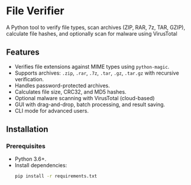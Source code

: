 # File Verifier

A Python tool to verify file types, scan archives (ZIP, RAR, 7z, TAR, GZIP), calculate file hashes, and optionally scan for malware using VirusTotal

## Features
- Verifies file extensions against MIME types using `python-magic`.
- Supports archives: `.zip`, `.rar`, `.7z`, `.tar`, `.gz`, `.tar.gz` with recursive verification.
- Handles password-protected archives.
- Calculates file size, CRC32, and MD5 hashes.
- Optional malware scanning with VirusTotal (cloud-based)
- GUI with drag-and-drop, batch processing, and result saving.
- CLI mode for advanced users.

## Installation
### Prerequisites
- Python 3.6+.
- Install dependencies:
  ```bash
  pip install -r requirements.txt